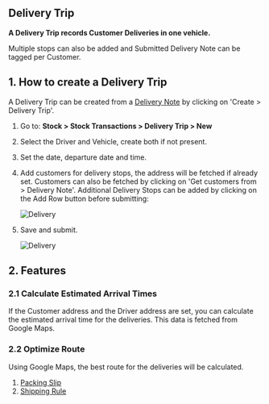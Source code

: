 ## Delivery Trip

**A Delivery Trip records Customer Deliveries in one vehicle.**

Multiple stops can also be added and Submitted Delivery Note can be tagged per Customer.

## 1\. How to create a Delivery Trip

A Delivery Trip can be created from a [Delivery Note](https://docs.erpnext.com/docs/v13/user/manual/en/stock/delivery-note) by clicking on 'Create > Delivery Trip'.

1.  Go to: **Stock > Stock Transactions > Delivery Trip > New**
2.  Select the Driver and Vehicle, create both if not present.
3.  Set the date, departure date and time.
4.  Add customers for delivery stops, the address will be fetched if already set. Customers can also be fetched by clicking on 'Get customers from > Delivery Note'. Additional Delivery Stops can be added by clicking on the Add Row button before submitting:
    
    ![Delivery](https://docs.erpnext.com/files/delivery_stops.png)
    
5.  Save and submit.
    
    ![Delivery](https://docs.erpnext.com/files/delivery_trip.png)
    

## 2\. Features

### 2.1 Calculate Estimated Arrival Times

If the Customer address and the Driver address are set, you can calculate the estimated arrival time for the deliveries. This data is fetched from Google Maps.

### 2.2 Optimize Route

Using Google Maps, the best route for the deliveries will be calculated.

1.  [Packing Slip](https://docs.erpnext.com/docs/v13/user/manual/en/stock/packing-slip)
2.  [Shipping Rule](https://docs.erpnext.com/docs/v13/user/manual/en/selling/shipping-rule)